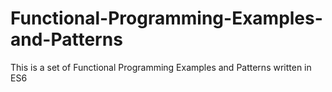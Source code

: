 # Functional-Programming-Examples-and-Patterns

This is a set of Functional Programming Examples and Patterns written in ES6
